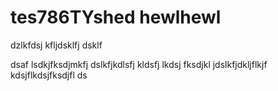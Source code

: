 # tes786TYshed hewlhewl


dzlkfdsj kfljdsklfj dsklf


dsaf lsdkjfksdjmkfj dslkfjkdlsfj kldsfj lkdsj fksdjkl jdslkfjdkljflkjf kdsjflkdsjfksdjfl ds
